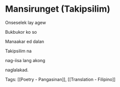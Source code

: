 # Mansirunget (Takipsilim)

Onseselek lay agew

Bukbukor ko so

Manaakar ed dalan

Takipsilim na

nag-iisa lang akong

naglalakad.

Tags: [[Poetry - Pangasinan]], [[Translation - Filipino]]

